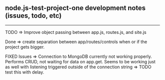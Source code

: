 ## node.js-test-project-one development notes (issues, todo, etc)

---

TODO => Improve object passing between app.js, routes.js, and site.js

Done => create separation between app/routes/controls when or if the project gets bigger.

FIXED Issues => Connection to MongoDB currently not working properly. Performs CRUD, not waiting for data on app.get.
Seems to be working just as well with listening triggered outside of the connection string => TODO test this with delay.
